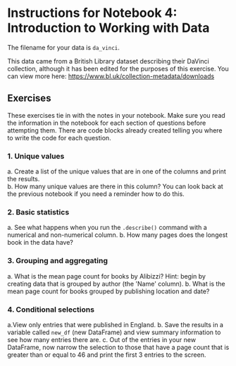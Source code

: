 # Instructions for Notebook 4: Introduction to Working with Data

The filename for your data is ```da_vinci```.

This data came from a British Library dataset describing their DaVinci collection, although it has been edited for the purposes of this exercise. You can view more here: https://www.bl.uk/collection-metadata/downloads

## Exercises
These exercises tie in with the notes in your notebook. Make sure you read the information in the notebook for each section of questions before attempting them. There are code blocks already created telling you where to write the code for each question.

### 1. Unique values
a. Create a list of the unique values that are in one of the columns and print the results.  
b. How many unique values are there in this column? You can look back at the previous notebook if you need a reminder how to do this.  

### 2. Basic statistics
a. See what happens when you run the ```.describe()``` command with a numerical and non-numerical column.
b. How many pages does the longest book in the data have?


### 3. Grouping and aggregating
a. What is the mean page count for books by Alibizzi? Hint: begin by creating data that is grouped by author (the 'Name' column). 
b. What is the mean page count for books grouped by publishing location and date?   

### 4. Conditional selections
a.View only entries that were published in England.
b. Save the results in a variable called `new_df` (new DataFrame) and view summary information to see how many entries there are.
c. Out of the entries in your new DataFrame, now narrow the selection to those that have a page count that is greater than or equal to 46 and print the first 3 entries to the screen. 
